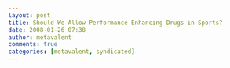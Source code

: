 ```yaml
---
layout: post
title: Should We Allow Performance Enhancing Drugs in Sports?
date: 2008-01-26 07:38
author: metavalent
comments: true
categories: [metavalent, syndicated]
---
```


